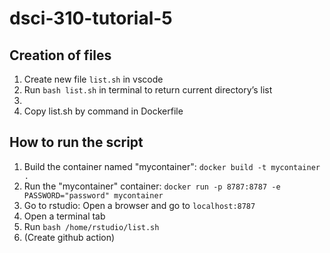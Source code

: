# dsci-310-tutorial-5

## Creation of files

1. Create new file `list.sh` in vscode
2. Run `bash list.sh` in terminal to return current directory’s list
3. 
4. Copy list.sh by command in Dockerfile

## How to run the script

1. Build the container named "mycontainer": `docker build -t mycontainer .`
2. Run the "mycontainer" container: `docker run -p 8787:8787 -e PASSWORD="password" mycontainer`
3. Go to rstudio: Open a browser and go to `localhost:8787`
4. Open a terminal tab
5. Run `bash /home/rstudio/list.sh`
6. (Create github action)
